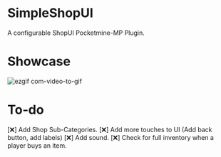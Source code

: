# SimpleShopUI
A configurable ShopUI Pocketmine-MP Plugin.

# Showcase
![ezgif com-video-to-gif](https://github.com/NotYoel/SimpleShopUI/assets/100881465/534bf787-0ccf-4469-8bb9-3b786de93e1e)

# To-do
[❌] Add Shop Sub-Categories.
[❌] Add more touches to UI (Add back button, add labels)
[❌] Add sound.
[❌] Check for full inventory when a player buys an item.
